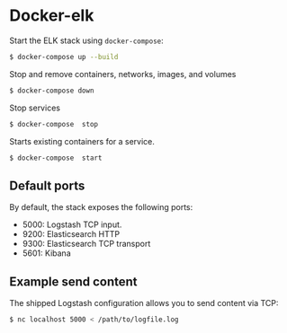 # Docker-elk

Start the ELK stack using `docker-compose`:
```bash
$ docker-compose up --build
```

Stop and remove containers, networks, images, and volumes
```bash
$ docker-compose down
```

Stop services
```bash
$ docker-compose  stop
```

Starts existing containers for a service.
```bash
$ docker-compose  start
```

 ## Default ports
 
By default, the stack exposes the following ports:
* 5000: Logstash TCP input.
* 9200: Elasticsearch HTTP
* 9300: Elasticsearch TCP transport
* 5601: Kibana

 ## Example send content

The shipped Logstash configuration allows you to send content via TCP:
```bash
$ nc localhost 5000 < /path/to/logfile.log
```
